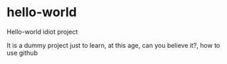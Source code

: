 # hello-world
Hello-world idiot project

It is a dummy project just to learn, at this age, can you believe it?, how to use github
